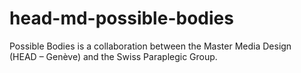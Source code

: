 # head-md-possible-bodies
Possible Bodies is a collaboration between the Master Media Design (HEAD – Genève) and the Swiss Paraplegic Group.
